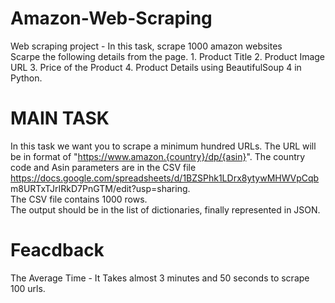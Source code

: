 # Amazon-Web-Scraping
Web scraping project - In this task, scrape 1000 amazon websites <br />
Scarpe the following details from the page. 1. Product Title 2. Product Image URL 3. Price of the Product 4. Product Details using BeautifulSoup 4 in Python.

# MAIN TASK
In this task we want you to scrape a minimum hundred URLs.
The URL will be in format of "https://www.amazon.{country}/dp/{asin}".
The country code and Asin parameters are in the CSV file
https://docs.google.com/spreadsheets/d/1BZSPhk1LDrx8ytywMHWVpCqb
m8URTxTJrIRkD7PnGTM/edit?usp=sharing.<br /> The CSV file contains 1000
rows.<br />
The output should be in the list of dictionaries, finally represented in
JSON.<br />

# Feacdback 
The Average Time - It Takes almost 3 minutes and 50 seconds to scrape 100 urls.
